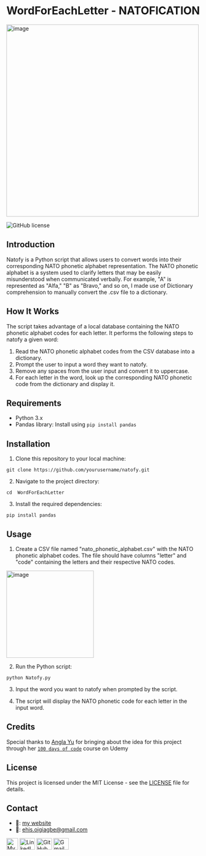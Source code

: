 # WordForEachLetter - NATOFICATION
<img width="500" alt="image" src="https://github.com/Ehiane/100_days_of_code_in_python-Projects/assets/79903725/eaac59ac-2920-44cb-945a-c41798690e72">


![GitHub license](https://img.shields.io/badge/License-MIT-blue.svg)

## Introduction

Natofy is a Python script that allows users to convert words into their corresponding NATO phonetic alphabet representation. The NATO phonetic alphabet is a system used to clarify letters that may be easily misunderstood when communicated verbally. For example, "A" is represented as "Alfa," "B" as "Bravo," and so on, I made use of Dictionary comprehension to manually convert the .csv file to a dictionary.

## How It Works

The script takes advantage of a local database containing the NATO phonetic alphabet codes for each letter. It performs the following steps to natofy a given word:

1. Read the NATO phonetic alphabet codes from the CSV database into a dictionary.
2. Prompt the user to input a word they want to natofy.
3. Remove any spaces from the user input and convert it to uppercase.
4. For each letter in the word, look up the corresponding NATO phonetic code from the dictionary and display it.

## Requirements

- Python 3.x
- Pandas library: Install using `pip install pandas`

## Installation

1. Clone this repository to your local machine:
```
git clone https://github.com/yourusername/natofy.git
```
2. Navigate to the project directory:
```
cd  WordForEachLetter
```
3. Install the required dependencies:
```
pip install pandas
```

## Usage

1. Create a CSV file named "nato_phonetic_alphabet.csv" with the NATO phonetic alphabet codes. The file should have columns "letter" and "code" containing the letters and their respective NATO codes.

<img width="227" alt="image" src="https://github.com/Ehiane/100_days_of_code_in_python-Projects/assets/79903725/343bb4b3-dc77-48f3-8637-011a42c0c095">



2. Run the Python script:
```
python Natofy.py
```

3. Input the word you want to natofy when prompted by the script.

4. The script will display the NATO phonetic code for each letter in the input word.


## Credits

Special thanks to [Angla Yu](https://twitter.com/yu_angela) for bringing about the idea for this project through her [`100 days of code`](https://www.udemy.com/course/100-days-of-code/) course on Udemy


## License

This project is licensed under the MIT License - see the [LICENSE](LICENSE) file for details.

## Contact
*  🔗: [my website](http://www.ehiane.info/) 
*  📧: ehis.oigiagbe@gmail.com
<p align="left">
    <a href="http://www.ehiane.info/" target="_blank"><img align="center" src="https://github.com/Ehiane/100_days_of_code_in_python-Projects/assets/79903725/55af3614-5f7d-4774-be46-e26a1d98f97d" alt="My Website" height="30" width="30" /></a>
    <a href="https://www.linkedin.com/in/ehiane-oigiagbe/" target="_blank"><img align="center" src="https://raw.githubusercontent.com/rahuldkjain/github-profile-readme-generator/master/src/images/icons/Social/linked-in-alt.svg" alt="LinkedIn" height="30" width="40" /></a>
    <a href="https://github.com/Ehiane" target="_blank"><img align="center" src="https://raw.githubusercontent.com/rahuldkjain/github-profile-readme-generator/master/src/images/icons/Social/github.svg" alt="GitHub" height="30" width="40" /></a>
    <a href="mailto:ehis.oigiagbe@gmail.com" target="_blank"><img align="center" src="https://github.com/Ehiane/100_days_of_code_in_python-Projects/assets/79903725/5018798f-b468-4411-897a-085da028be38" alt="Gmail" height="30" width="40" /></a>
</p>

